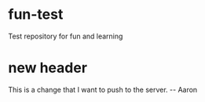 # fun-test
Test repository for fun and learning



# new header
This is a change that I want to push to the server. 
	-- Aaron